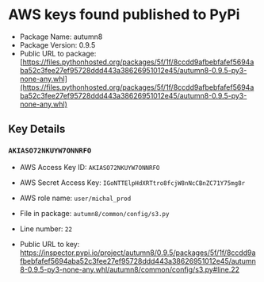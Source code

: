 # AWS keys found published to PyPi

* Package Name: autumn8
* Package Version: 0.9.5
* Public URL to package: [https://files.pythonhosted.org/packages/5f/1f/8ccdd9afbebfafef5694aba52c3fee27ef95728ddd443a38626951012e45/autumn8-0.9.5-py3-none-any.whl](https://files.pythonhosted.org/packages/5f/1f/8ccdd9afbebfafef5694aba52c3fee27ef95728ddd443a38626951012e45/autumn8-0.9.5-py3-none-any.whl)

## Key Details

### `AKIASO72NKUYW7ONNRFO`

* AWS Access Key ID: `AKIASO72NKUYW7ONNRFO`
* AWS Secret Access Key: `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` 
* AWS role name: `user/michal_prod`
* File in package: `autumn8/common/config/s3.py`
* Line number: `22`

* Public URL to key: https://inspector.pypi.io/project/autumn8/0.9.5/packages/5f/1f/8ccdd9afbebfafef5694aba52c3fee27ef95728ddd443a38626951012e45/autumn8-0.9.5-py3-none-any.whl/autumn8/common/config/s3.py#line.22


